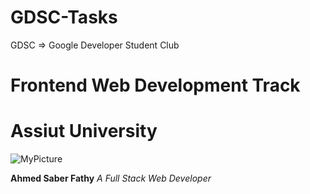 # GDSC-Tasks
GDSC => Google Developer Student Club
# Frontend Web Development Track
# Assiut University
![MyPicture](https://avatars.githubusercontent.com/u/64714761?s=96&v=4)

**Ahmed Saber Fathy**
*A Full Stack Web Developer*
